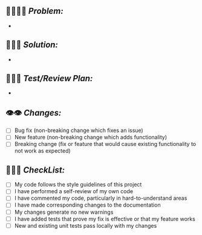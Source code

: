 ## 🚨🤦🏽🚨 *Problem:*
 <!-- what is the purpose of this PR? Bug? Refactor? Feature? Please describe the problem you're trying to solve -->
-

## 🌟💡🌟 *Solution:*
<!-- how are you solving this simply and elegantly? -->
-

## 🤔💬🤔 *Test/Review Plan:*
<!-- what's your proof this works? Unit tests? Staging? If you want reviewer to click-test, include specific instructions -->
-

## 👁‍👁‍ *Changes:*
 <!-- what was the upfront planning that went into this? -->
- [ ] Bug fix (non-breaking change which fixes an issue)
- [ ] New feature (non-breaking change which adds functionality)
- [ ] Breaking change (fix or feature that would cause existing functionality to not work as expected)  

##  💠✅💠 *CheckList:* 
  <!-- Overview of your task  -->
- [ ] My code follows the style guidelines of this project
- [ ] I have performed a self-review of my own code
- [ ] I have commented my code, particularly in hard-to-understand areas
- [ ] I have made corresponding changes to the documentation
- [ ] My changes generate no new warnings
- [ ] I have added tests that prove my fix is effective or that my feature works
- [ ] New and existing unit tests pass locally with my changes
